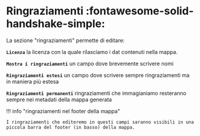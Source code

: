 # Ringraziamenti  :fontawesome-solid-handshake-simple:

La sezione "ringraziamenti" permette di editare:

**`Licenza`**
la licenza con la quale rilasciamo i dat contenuti nella mappa. 

**`Mostra i ringraziamenti`**
un campo dove brevemente scrivere nomi

**`Ringraziamenti estesi`**
un campo dove scrivere sempre ringraziamenti ma in maniera più estesa

**`Ringraziamenti permanenti`**
ringraziamenti che immagianiamo resteranno sempre nei metadati della mappa generata


!!! info "ringraziamenti nel footer della mappa"

    I ringraziamenti che editeremo in questi campi saranno visibili in una piccola barra del footer (in basso) della mappa.


    
